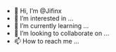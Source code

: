 - 👋 Hi, I’m @Jifinx
- 👀 I’m interested in ...
- 🌱 I’m currently learning ...
- 💞️ I’m looking to collaborate on ...
- 📫 How to reach me ...

<!---
Jifinx/Jifinx is a ✨ special ✨ repository because its `README.md` (this file) appears on your GitHub profile.
You can click the Preview link to take a look at your changes.
--->
